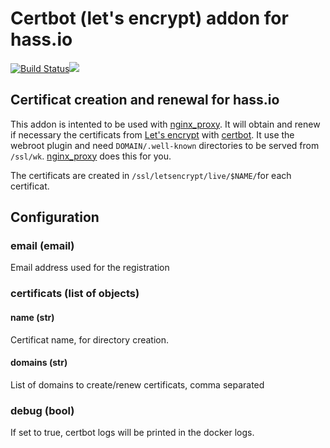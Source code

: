 # Certbot (let's encrypt) addon for hass.io
[![Build Status](https://travis-ci.org/bestlibre/hassio-addons.svg?branch=master)](https://travis-ci.org/bestlibre/hassio-addons)[![](https://images.microbadger.com/badges/version/bestlibre/armhf-certbot.svg)](https://microbadger.com/images/bestlibre/armhf-certbot "Get your own version badge on microbadger.com")

## Certificat creation and renewal for hass.io

This addon is intented to be used with [nginx_proxy](https://github.com/bestlibre/hassio-addons/tree/master/nginx_proxy). It will obtain and renew if necessary the certificats from [Let's encrypt](https://letsencrypt.org/) with [certbot](https://certbot.eff.org/). It use the webroot plugin and need `DOMAIN/.well-known` directories to be served from `/ssl/wk`. [nginx_proxy](https://github.com/bestlibre/hassio-addons/tree/master/nginx_proxy) does this for you.

The certificats are created in `/ssl/letsencrypt/live/$NAME/`for each certificat.

## Configuration

### email (email)

Email address used for the registration

### certificats (list of objects)
#### name (str)
Certificat name, for directory creation.
#### domains (str)
List of domains to create/renew certificats, comma separated

### debug (bool)

If set to true, certbot logs will be printed in the docker logs.

